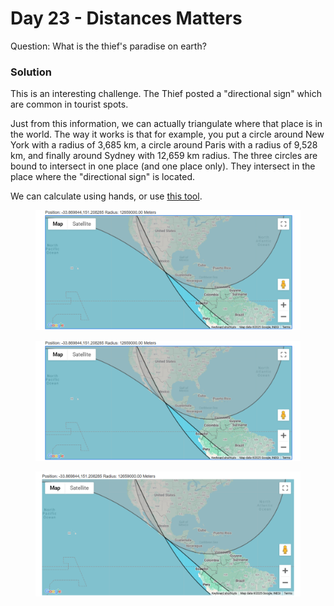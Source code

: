 # Day 23 - Distances Matters



Question: What is the thief's paradise on earth?

### Solution

This is an interesting challenge. The Thief posted a "directional sign" which are common in tourist spots.&#x20;



Just from this information, we can actually triangulate where that place is in the world. The way it works is that for example, you put a circle around New York with a radius of 3,685 km, a circle around Paris with a radius of 9,528 km, and finally around Sydney with 12,659 km radius. The three circles are bound to intersect in one place (and one place only). They intersect in the place where the "directional sign" is located.&#x20;

We can calculate using hands, or use [this tool](https://www.mapdevelopers.com/draw-circle-tool.php).

<figure><img src="../../../.gitbook/assets/image (61).png" alt=""><figcaption></figcaption></figure>



<figure><img src="../../../.gitbook/assets/image (60).png" alt=""><figcaption></figcaption></figure>

<figure><img src="../../../.gitbook/assets/image (59).png" alt=""><figcaption></figcaption></figure>

